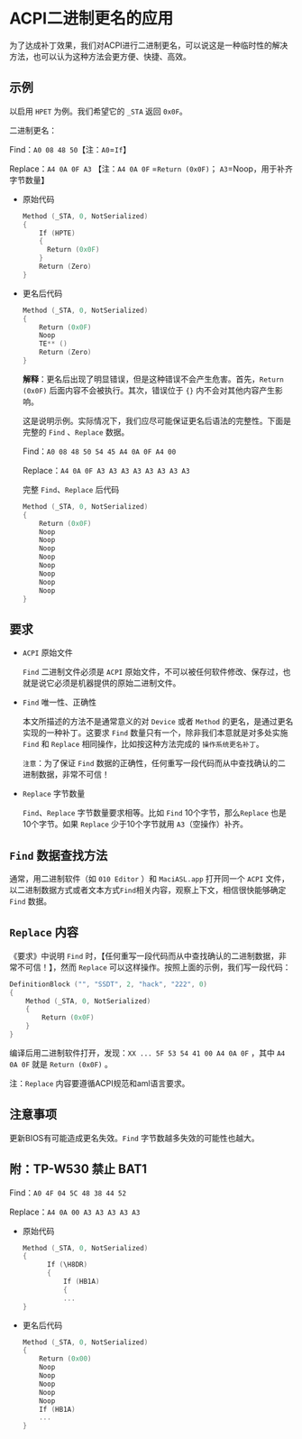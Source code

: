 # ACPI二进制更名的应用

为了达成补丁效果，我们对ACPI进行二进制更名，可以说这是一种临时性的解决方法，也可以认为这种方法会更方便、快捷、高效。

## 示例

以启用 `HPET` 为例。我们希望它的 `_STA` 返回 `0x0F`。

二进制更名：

Find：`A0 08 48 50`【注：`A0`=`If`】

Replace：`A4 0A 0F A3` 【注：`A4 0A 0F` =`Return (0x0F)`； `A3`=Noop，用于补齐字节数量】

- 原始代码

  ```Swift
  Method (_STA, 0, NotSerialized)
  {
      If (HPTE)
      {
        Return (0x0F)
      }
      Return (Zero)
  }
  ```

- 更名后代码

  ```Swift
  Method (_STA, 0, NotSerialized)
  {
      Return (0x0F)
      Noop
      TE** ()
      Return (Zero)
  }
  ```

  **解释**：更名后出现了明显错误，但是这种错误不会产生危害。首先，`Return (0x0F)` 后面内容不会被执行。其次，错误位于 `{}` 内不会对其他内容产生影响。

  这是说明示例。实际情况下，我们应尽可能保证更名后语法的完整性。下面是完整的 `Find` 、`Replace` 数据。
  
  Find：`A0 08 48 50 54 45 A4 0A 0F A4 00`
  
  Replace：`A4 0A 0F A3 A3 A3 A3 A3 A3 A3 A3`
  
  完整 `Find`、`Replace` 后代码
  
  ```Swift
  Method (_STA, 0, NotSerialized)
  {
      Return (0x0F)
      Noop
      Noop
      Noop
      Noop
      Noop
      Noop
      Noop
      Noop
  }
  ```

## 要求

- `ACPI` 原始文件

  `Find` 二进制文件必须是 `ACPI` 原始文件，不可以被任何软件修改、保存过，也就是说它必须是机器提供的原始二进制文件。

- `Find` 唯一性、正确性

  本文所描述的方法不是通常意义的对 `Device` 或者 `Method` 的更名，是通过更名实现的一种补丁。这要求 `Find` 数量只有一个，除非我们本意就是对多处实施 `Find` 和 `Replace` 相同操作，比如按这种方法完成的 `操作系统更名补丁`。

  `注意`：为了保证 `Find` 数据的正确性，任何重写一段代码而从中查找确认的二进制数据，非常不可信！

- `Replace` 字节数量

  `Find`、`Replace` 字节数量要求相等。比如 `Find` 10个字节，那么`Replace` 也是10个字节。如果 `Replace` 少于10个字节就用 `A3`（空操作）补齐。

## `Find` 数据查找方法

通常，用二进制软件（如 `010 Editor` ）和 `MaciASL.app` 打开同一个 `ACPI` 文件，以二进制数据方式或者文本方式`Find`相关内容，观察上下文，相信很快能够确定 `Find` 数据。

## `Replace` 内容

《要求》中说明 `Find` 时，【任何重写一段代码而从中查找确认的二进制数据，非常不可信！】，然而 `Replace` 可以这样操作。按照上面的示例，我们写一段代码：

```Swift
DefinitionBlock ("", "SSDT", 2, "hack", "222", 0)
{
    Method (_STA, 0, NotSerialized)
    {
        Return (0x0F)
    }
}
```

编译后用二进制软件打开，发现：`XX ... 5F 53 54 41 00 A4 0A 0F` ，其中 `A4 0A 0F` 就是 `Return (0x0F)` 。

注：`Replace` 内容要遵循ACPI规范和aml语言要求。

## 注意事项

 更新BIOS有可能造成更名失效。`Find` 字节数越多失效的可能性也越大。

## 附：TP-W530 禁止 BAT1

Find：`A0 4F 04 5C 48 38 44 52`

Replace：`A4 0A 00 A3 A3 A3 A3 A3`

- 原始代码

  ```Swift
  Method (_STA, 0, NotSerialized)
  {
        If (\H8DR)
        {
            If (HB1A)
            {
            ...
  }
  ```

- 更名后代码

  ```Swift
  Method (_STA, 0, NotSerialized)
  {
      Return (0x00)
      Noop
      Noop
      Noop
      Noop
      Noop
      If (HB1A)
      ...
  }
  ```
